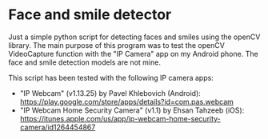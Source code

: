 # Face and smile detector
Just a simple python script for detecting faces and smiles using the openCV library. The main purpose of this program was to test the openCV VideoCapture function with the "IP Camera" app on my Android phone. The face and smile detection models are not mine.

This script has been tested with the following IP camera apps:
  - "IP Webcam" (v1.13.25) by Pavel Khlebovich (Android): https://play.google.com/store/apps/details?id=com.pas.webcam
  - "IP Webcam Home Security Camera" (v1.1) by Ehsan Tahzeeb (iOS): https://itunes.apple.com/us/app/ip-webcam-home-security-camera/id1264454867
